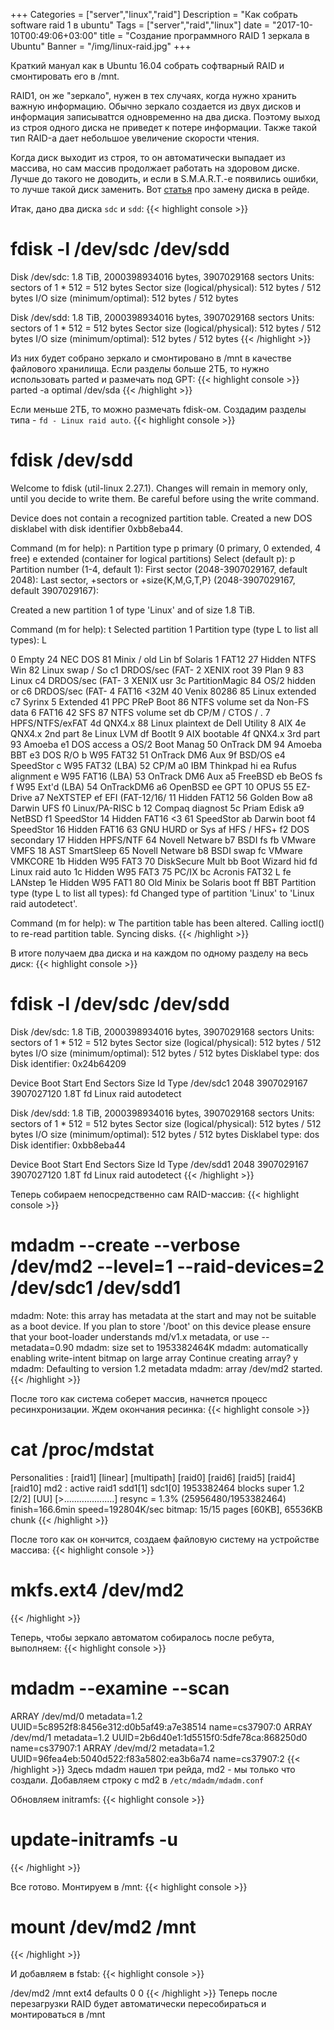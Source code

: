 +++
Categories = ["server","linux","raid"]
Description = "Как собрать software raid 1 в ubuntu"
Tags = ["server","raid","linux"]
date = "2017-10-10T00:49:06+03:00"
title = "Создание программного RAID 1 зеркала в Ubuntu"
Banner = "/img/linux-raid.jpg"
+++

Краткий мануал как в Ubuntu 16.04 собрать софтварный RAID и смонтировать его в /mnt.

<!--more-->

RAID1, он же "зеркало", нужен в тех случаях, когда нужно хранить важную информацию. Обычно зеркало создается из двух дисков и информация записываtтся одновременно на два диска. Поэтому выход из строя одного диска не приведет к потере информации. Также такой тип RAID-а дает небольшое увеличение скорости чтения.

Когда диск выходит из строя, то он автоматически выпадает из массива, но сам массив продолжает работать на здоровом диске. Лучше до такого не доводить, и если в S.M.A.R.T.-е появились ошибки, то лучше такой диск заменить. Вот [статья](/post/zamena-diska-v-raide/) про замену диска в рейде.

Итак, дано два диска ```sdc``` и ```sdd```:
{{< highlight console >}}
# fdisk -l /dev/sdc /dev/sdd 
Disk /dev/sdc: 1.8 TiB, 2000398934016 bytes, 3907029168 sectors
Units: sectors of 1 * 512 = 512 bytes
Sector size (logical/physical): 512 bytes / 512 bytes
I/O size (minimum/optimal): 512 bytes / 512 bytes


Disk /dev/sdd: 1.8 TiB, 2000398934016 bytes, 3907029168 sectors
Units: sectors of 1 * 512 = 512 bytes
Sector size (logical/physical): 512 bytes / 512 bytes
I/O size (minimum/optimal): 512 bytes / 512 bytes
{{< /highlight >}}

Из них будет собрано зеркало и смонтировано в /mnt в качестве файлового хранилища.
Если разделы больше 2ТБ, то нужно использовать parted и размечать под GPT:
{{< highlight console >}}
parted -a optimal /dev/sda
{{< /highlight >}}

Если меньше 2ТБ, то можно размечать fdisk-ом. Создадим разделы типа - ```fd - Linux raid auto```.
{{< highlight console >}}
# fdisk /dev/sdd

Welcome to fdisk (util-linux 2.27.1).
Changes will remain in memory only, until you decide to write them.
Be careful before using the write command.

Device does not contain a recognized partition table.
Created a new DOS disklabel with disk identifier 0xbb8eba44.

Command (m for help): n
Partition type
   p   primary (0 primary, 0 extended, 4 free)
   e   extended (container for logical partitions)
Select (default p): p
Partition number (1-4, default 1): 
First sector (2048-3907029167, default 2048):
Last sector, +sectors or +size{K,M,G,T,P} (2048-3907029167, default 3907029167):

Created a new partition 1 of type 'Linux' and of size 1.8 TiB.



Command (m for help): t
Selected partition 1
Partition type (type L to list all types): L

 0  Empty           24  NEC DOS         81  Minix / old Lin bf  Solaris
 1  FAT12           27  Hidden NTFS Win 82  Linux swap / So c1  DRDOS/sec (FAT-
 2  XENIX root      39  Plan 9          83  Linux           c4  DRDOS/sec (FAT-
 3  XENIX usr       3c  PartitionMagic  84  OS/2 hidden or  c6  DRDOS/sec (FAT-
 4  FAT16 <32M      40  Venix 80286     85  Linux extended  c7  Syrinx
 5  Extended        41  PPC PReP Boot   86  NTFS volume set da  Non-FS data
 6  FAT16           42  SFS             87  NTFS volume set db  CP/M / CTOS / .
 7  HPFS/NTFS/exFAT 4d  QNX4.x          88  Linux plaintext de  Dell Utility
 8  AIX             4e  QNX4.x 2nd part 8e  Linux LVM       df  BootIt
 9  AIX bootable    4f  QNX4.x 3rd part 93  Amoeba          e1  DOS access
 a  OS/2 Boot Manag 50  OnTrack DM      94  Amoeba BBT      e3  DOS R/O
 b  W95 FAT32       51  OnTrack DM6 Aux 9f  BSD/OS          e4  SpeedStor
 c  W95 FAT32 (LBA) 52  CP/M            a0  IBM Thinkpad hi ea  Rufus alignment
 e  W95 FAT16 (LBA) 53  OnTrack DM6 Aux a5  FreeBSD         eb  BeOS fs
 f  W95 Ext'd (LBA) 54  OnTrackDM6      a6  OpenBSD         ee  GPT
10  OPUS            55  EZ-Drive        a7  NeXTSTEP        ef  EFI (FAT-12/16/
11  Hidden FAT12    56  Golden Bow      a8  Darwin UFS      f0  Linux/PA-RISC b
12  Compaq diagnost 5c  Priam Edisk     a9  NetBSD          f1  SpeedStor
14  Hidden FAT16 <3 61  SpeedStor       ab  Darwin boot     f4  SpeedStor
16  Hidden FAT16    63  GNU HURD or Sys af  HFS / HFS+      f2  DOS secondary
17  Hidden HPFS/NTF 64  Novell Netware  b7  BSDI fs         fb  VMware VMFS
18  AST SmartSleep  65  Novell Netware  b8  BSDI swap       fc  VMware VMKCORE
1b  Hidden W95 FAT3 70  DiskSecure Mult bb  Boot Wizard hid fd  Linux raid auto
1c  Hidden W95 FAT3 75  PC/IX           bc  Acronis FAT32 L fe  LANstep
1e  Hidden W95 FAT1 80  Old Minix       be  Solaris boot    ff  BBT
Partition type (type L to list all types): fd
Changed type of partition 'Linux' to 'Linux raid autodetect'.

Command (m for help): w
The partition table has been altered.
Calling ioctl() to re-read partition table.
Syncing disks.
{{< /highlight >}}

В итоге получаем два диска и на каждом по одному разделу на весь диск:
{{< highlight console >}}
# fdisk -l /dev/sdc /dev/sdd
Disk /dev/sdc: 1.8 TiB, 2000398934016 bytes, 3907029168 sectors
Units: sectors of 1 * 512 = 512 bytes
Sector size (logical/physical): 512 bytes / 512 bytes
I/O size (minimum/optimal): 512 bytes / 512 bytes
Disklabel type: dos
Disk identifier: 0x24b64209

Device     Boot Start        End    Sectors  Size Id Type
/dev/sdc1        2048 3907029167 3907027120  1.8T fd Linux raid autodetect


Disk /dev/sdd: 1.8 TiB, 2000398934016 bytes, 3907029168 sectors
Units: sectors of 1 * 512 = 512 bytes
Sector size (logical/physical): 512 bytes / 512 bytes
I/O size (minimum/optimal): 512 bytes / 512 bytes
Disklabel type: dos
Disk identifier: 0xbb8eba44

Device     Boot Start        End    Sectors  Size Id Type
/dev/sdd1        2048 3907029167 3907027120  1.8T fd Linux raid autodetect
{{< /highlight >}}


Теперь собираем непосредственно сам RAID-массив:
{{< highlight console >}}
# mdadm --create --verbose /dev/md2 --level=1 --raid-devices=2 /dev/sdc1 /dev/sdd1
mdadm: Note: this array has metadata at the start and
    may not be suitable as a boot device.  If you plan to
    store '/boot' on this device please ensure that
    your boot-loader understands md/v1.x metadata, or use
    --metadata=0.90
mdadm: size set to 1953382464K
mdadm: automatically enabling write-intent bitmap on large array
Continue creating array? y
mdadm: Defaulting to version 1.2 metadata
mdadm: array /dev/md2 started.
{{< /highlight >}}

После того как система соберет массив, начнется процесс ресинхронизации.
Ждем окончания ресинка:
{{< highlight console >}}
# cat /proc/mdstat
Personalities : [raid1] [linear] [multipath] [raid0] [raid6] [raid5] [raid4] [raid10]
md2 : active raid1 sdd1[1] sdc1[0]
      1953382464 blocks super 1.2 [2/2] [UU]
      [>....................]  resync =  1.3% (25956480/1953382464) finish=166.6min speed=192804K/sec
      bitmap: 15/15 pages [60KB], 65536KB chunk
{{< /highlight >}}

После того как он кончится, создаем файловую систему на устройстве массива:
{{< highlight console >}}
# mkfs.ext4 /dev/md2
{{< /highlight >}}

Теперь, чтобы зеркало автоматом собиралось после ребута, выполняем:
{{< highlight console >}}
# mdadm --examine --scan
ARRAY /dev/md/0  metadata=1.2 UUID=5c8952f8:8456e312:d0b5af49:a7e38514 name=cs37907:0
ARRAY /dev/md/1  metadata=1.2 UUID=2b6d40e1:1d5515f0:5dfe78ca:868250d0 name=cs37907:1
ARRAY /dev/md/2  metadata=1.2 UUID=96fea4eb:5040d522:f83a5802:ea3b6a74 name=cs37907:2
{{< /highlight >}}
Здесь mdadm нашел три рейда, md2 - мы только что создали.
Добавляем строку с md2 в ```/etc/mdadm/mdadm.conf```


Обновляем initramfs:
{{< highlight console >}}
# update-initramfs -u
{{< /highlight >}}

Все готово. Монтируем в /mnt:
{{< highlight console >}}
# mount /dev/md2 /mnt
{{< /highlight >}}

И добавляем в fstab:
{{< highlight console >}}

/dev/md2	/mnt	ext4	defaults	0	0
{{< /highlight >}}
Теперь после перезагрузки RAID будет автоматически пересобираться и монтироваться в /mnt
